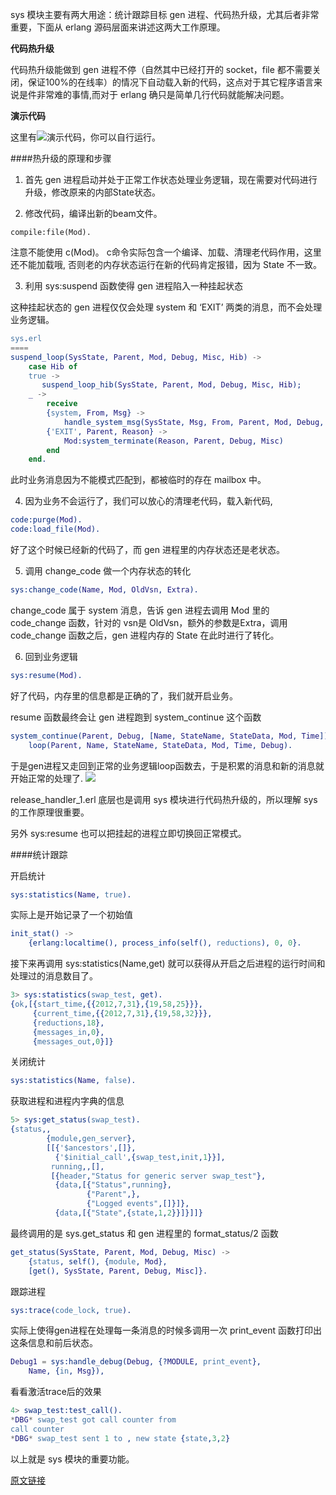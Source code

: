 sys 模块主要有两大用途：统计跟踪目标 gen 进程、代码热升级，尤其后者非常重要，下面从 erlang 源码层面来讲述这两大工作原理。


__代码热升级__

代码热升级能做到 gen 进程不停（自然其中已经打开的 socket，file 都不需要关闭，保证100%的在线率）的情况下自动载入新的代码，这点对于其它程序语言来说是件非常难的事情,而对于 erlang 确只是简单几行代码就能解决问题。

__演示代码__

这里有![演示代码](https://github.com/hoterran/erlang-hotswap-example)，你可以自行运行。

####热升级的原理和步骤

1. 首先 gen 进程启动并处于正常工作状态处理业务逻辑，现在需要对代码进行升级，修改原来的内部State状态。

2. 修改代码，编译出新的beam文件。

```elrang
compile:file(Mod).
```
注意不能使用 c(Mod)。 c命令实际包含一个编译、加载、清理老代码作用，这里还不能加载哦, 否则老的内存状态运行在新的代码肯定报错，因为 State 不一致。

3. 利用 sys:suspend 函数使得 gen 进程陷入一种挂起状态

这种挂起状态的 gen 进程仅仅会处理 system 和 ‘EXIT’ 两类的消息，而不会处理业务逻辑。
```erlang
sys.erl
====
suspend_loop(SysState, Parent, Mod, Debug, Misc, Hib) ->
    case Hib of
    true ->
       suspend_loop_hib(SysState, Parent, Mod, Debug, Misc, Hib);
    _ ->
        receive
        {system, From, Msg} ->
            handle_system_msg(SysState, Msg, From, Parent, Mod, Debug, Misc, Hib);
        {'EXIT', Parent, Reason} ->
            Mod:system_terminate(Reason, Parent, Debug, Misc)
        end
    end.
```    
此时业务消息因为不能模式匹配到，都被临时的存在 mailbox 中。

4. 因为业务不会运行了，我们可以放心的清理老代码，载入新代码,

```erlang
code:purge(Mod).
code:load_file(Mod).
```
好了这个时候已经新的代码了，而 gen 进程里的内存状态还是老状态。

5. 调用 change_code 做一个内存状态的转化

```erlang
sys:change_code(Name, Mod, OldVsn, Extra).
```
change_code 属于 system 消息，告诉 gen 进程去调用 Mod 里的 code_change 函数，针对的 vsn是 OldVsn，额外的参数是Extra，调用 code_change 函数之后，gen 进程内存的 State 在此时进行了转化。

6. 回到业务逻辑

```erlang
sys:resume(Mod).
```
好了代码，内存里的信息都是正确的了，我们就开启业务。

resume 函数最终会让 gen 进程跑到 system_continue 这个函数
```erlang
system_continue(Parent, Debug, [Name, StateName, StateData, Mod, Time]) ->
    loop(Parent, Name, StateName, StateData, Mod, Time, Debug).
```    
于是gen进程又走回到正常的业务逻辑loop函数去，于是积累的消息和新的消息就开始正常的处理了.
![](http://www.hoterran.info/wp-content/uploads/2012/07/gen_server-code_change-430x1024.png)

release_handler_1.erl 底层也是调用 sys 模块进行代码热升级的，所以理解 sys 的工作原理很重要。

另外 sys:resume 也可以把挂起的进程立即切换回正常模式。

####统计跟踪

开启统计
```erlang
sys:statistics(Name, true).
```
实际上是开始记录了一个初始值
```erlang
init_stat() -> 
    {erlang:localtime(), process_info(self(), reductions), 0, 0}.
```
接下来再调用 sys:statistics(Name,get) 就可以获得从开启之后进程的运行时间和处理过的消息数目了。
```erlang
3> sys:statistics(swap_test, get).
{ok,[{start_time,{{2012,7,31},{19,58,25}}},
     {current_time,{{2012,7,31},{19,58,32}}},
     {reductions,18},
     {messages_in,0},
     {messages_out,0}]}
```     
关闭统计
```erlang
sys:statistics(Name, false).
```
获取进程和进程内字典的信息
```erlang
5> sys:get_status(swap_test).
{status,,
        {module,gen_server},
        [[{'$ancestors',[]},
          {'$initial_call',{swap_test,init,1}}],
         running,,[],
         [{header,"Status for generic server swap_test"},
          {data,[{"Status",running},
                 {"Parent",},
                 {"Logged events",[]}]},
          {data,[{"State",{state,1,2}}]}]]}
```          
最终调用的是 sys.get_status 和 gen 进程里的 format_status/2 函数
```erlang
get_status(SysState, Parent, Mod, Debug, Misc) ->
    {status, self(), {module, Mod},
    [get(), SysState, Parent, Debug, Misc]}.
```    
跟踪进程
```erlang
sys:trace(code_lock, true).
```
实际上使得gen进程在处理每一条消息的时候多调用一次 print_event 函数打印出这条信息和前后状态。
```erlang
Debug1 = sys:handle_debug(Debug, {?MODULE, print_event},
    Name, {in, Msg}),
```    
看看激活trace后的效果
```erlang
4> swap_test:test_call().
*DBG* swap_test got call counter from
call counter
*DBG* swap_test sent 1 to , new state {state,3,2}
```
以上就是 sys 模块的重要功能。

[原文链接](http://www.hoterran.info/erlang-otp-sys-sourcecode)
